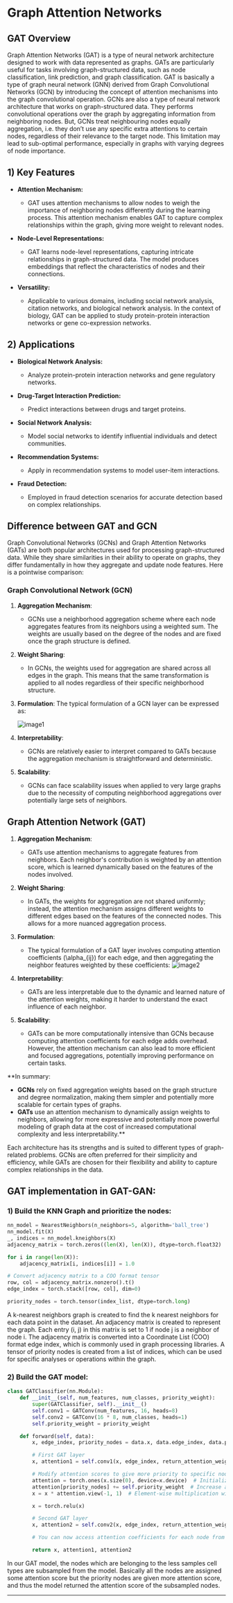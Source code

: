 # Graph Attention Networks

## GAT Overview

Graph Attention Networks (GAT) is a type of neural network architecture designed to work with data represented as graphs. GATs are particularly useful for tasks involving graph-structured data, such as node classification, link prediction, and graph classification. GAT is basically a type of graph neural network (GNN) derived from Graph Convolutional Networks (GCN) by introducing the concept of attention mechanisms into the graph convolutional operation. GCNs are also a type of neural network architecture that works on graph-structured data. They performs convolutional operations over the graph by aggregating information from neighboring nodes. But, GCNs treat neighbouring nodes equally aggregation, i.e. they don’t use any specific extra attentions to certain nodes, regardless of their relevance to the target node. This limitation may lead to sub-optimal performance, especially in graphs with varying degrees of node importance. 

## 1) Key Features

- **Attention Mechanism:**
   - GAT uses attention mechanisms to allow nodes to weigh the importance of neighboring nodes differently during the learning process.
This attention mechanism enables GAT to capture complex relationships within the graph, giving more weight to relevant nodes.

- **Node-Level Representations:**
   - GAT learns node-level representations, capturing intricate relationships in graph-structured data.
The model produces embeddings that reflect the characteristics of nodes and their connections.

- **Versatility:**
   - Applicable to various domains, including social network analysis, citation networks, and biological network analysis.
In the context of biology, GAT can be applied to study protein-protein interaction networks or gene co-expression networks.

## 2) Applications

- **Biological Network Analysis:**
  - Analyze protein-protein interaction networks and gene regulatory networks.

- **Drug-Target Interaction Prediction:**
  - Predict interactions between drugs and target proteins.

- **Social Network Analysis:**
  - Model social networks to identify influential individuals and detect communities.

- **Recommendation Systems:**
  - Apply in recommendation systems to model user-item interactions.

- **Fraud Detection:**
  - Employed in fraud detection scenarios for accurate detection based on complex relationships.
 
## Difference between GAT and GCN
Graph Convolutional Networks (GCNs) and Graph Attention Networks (GATs) are both popular architectures used for processing graph-structured data. While they share similarities in their ability to operate on graphs, they differ fundamentally in how they aggregate and update node features. Here is a pointwise comparison:

### Graph Convolutional Network (GCN)
1. **Aggregation Mechanism**:
   - GCNs use a neighborhood aggregation scheme where each node aggregates features from its neighbors using a weighted sum. The weights are usually based on the degree of the nodes and are fixed once the graph structure is defined.
   
2. **Weight Sharing**:
   - In GCNs, the weights used for aggregation are shared across all edges in the graph. This means that the same transformation is applied to all nodes regardless of their specific neighborhood structure.
   
3. **Formulation**:
   The typical formulation of a GCN layer can be expressed as:

    ![image1](assets/images/GCN_Eq.png)
   
4. **Interpretability**:
   - GCNs are relatively easier to interpret compared to GATs because the aggregation mechanism is straightforward and deterministic.

5. **Scalability**:
   - GCNs can face scalability issues when applied to very large graphs due to the necessity of computing neighborhood aggregations over potentially large sets of neighbors.

## Graph Attention Network (GAT)
1. **Aggregation Mechanism**:
   - GATs use attention mechanisms to aggregate features from neighbors. Each neighbor's contribution is weighted by an attention score, which is learned dynamically based on the features of the nodes involved.
   
2. **Weight Sharing**:
   - In GATs, the weights for aggregation are not shared uniformly; instead, the attention mechanism assigns different weights to different edges based on the features of the connected nodes. This allows for a more nuanced aggregation process.
   
3. **Formulation**:
   - The typical formulation of a GAT layer involves computing attention coefficients \(\alpha_{ij}\) for each edge, and then aggregating the neighbor features weighted by these coefficients:
     ![image2](assets/images/GAT_eq.png)
   
4. **Interpretability**:
   - GATs are less interpretable due to the dynamic and learned nature of the attention weights, making it harder to understand the exact influence of each neighbor.
   
5. **Scalability**:
   - GATs can be more computationally intensive than GCNs because computing attention coefficients for each edge adds overhead. However, the attention mechanism can also lead to more efficient and focused aggregations, potentially improving performance on certain tasks.

**In summary:
- **GCNs** rely on fixed aggregation weights based on the graph structure and degree normalization, making them simpler and potentially more scalable for certain types of graphs.
- **GATs** use an attention mechanism to dynamically assign weights to neighbors, allowing for more expressive and potentially more powerful modeling of graph data at the cost of increased computational complexity and less interpretability.**


Each architecture has its strengths and is suited to different types of graph-related problems. GCNs are often preferred for their simplicity and efficiency, while GATs are chosen for their flexibility and ability to capture complex relationships in the data.

## GAT implementation in GAT-GAN:
### 1) Build the KNN Graph and prioritize the nodes:
``` python
nn_model = NearestNeighbors(n_neighbors=5, algorithm='ball_tree')
nn_model.fit(X)
_, indices = nn_model.kneighbors(X)
adjacency_matrix = torch.zeros((len(X), len(X)), dtype=torch.float32)

for i in range(len(X)):
    adjacency_matrix[i, indices[i]] = 1.0

# Convert adjacency matrix to a COO format tensor
row, col = adjacency_matrix.nonzero().t()
edge_index = torch.stack([row, col], dim=0)

priority_nodes = torch.tensor(index_list, dtype=torch.long)
```
A k-nearest neighbors graph is created to find the k nearest neighbors for each data point in the dataset. An adjacency matrix is created to represent the graph. Each entry (i, j) in this matrix is set to 1 if node j is a neighbor of node i. The adjacency matrix is converted into a Coordinate List (COO) format edge index, which is commonly used in graph processing libraries. A tensor of priority nodes is created from a list of indices, which can be used for specific analyses or operations within the graph.

### 2) Build the GAT model:
``` python
class GATClassifier(nn.Module):
    def __init__(self, num_features, num_classes, priority_weight):
        super(GATClassifier, self).__init__()
        self.conv1 = GATConv(num_features, 16, heads=8)
        self.conv2 = GATConv(16 * 8, num_classes, heads=1)
        self.priority_weight = priority_weight

    def forward(self, data):
        x, edge_index, priority_nodes = data.x, data.edge_index, data.priority_nodes

        # First GAT layer
        x, attention1 = self.conv1(x, edge_index, return_attention_weights=True)

        # Modify attention scores to give more priority to specific nodes
        attention = torch.ones(x.size(0), device=x.device)  # Initialize with ones
        attention[priority_nodes] += self.priority_weight  # Increase attention to priority nodes
        x = x * attention.view(-1, 1)  # Element-wise multiplication with attention scores

        x = torch.relu(x)

        # Second GAT layer
        x, attention2 = self.conv2(x, edge_index, return_attention_weights=True)

        # You can now access attention coefficients for each node from attention1 and attention2

        return x, attention1, attention2
```
In our GAT model, the nodes which are belonging to the less samples cell types are subsampled from the model. Basically all the nodes are assigned some attention score but the priority nodes are given more attention score, and thus the model returned the attention score of the subsampled nodes.

---
